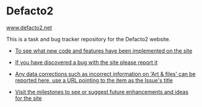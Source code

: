 Defacto2
==================
www.defacto2.net

This is a task and bug tracker repository for the Defacto2 website.

* [To see what new code and features have been implemented on the site](https://github.com/Defacto2/defacto2-website/releases)

* [If you have discovered a bug with the site please report it](https://github.com/Defacto2/defacto2-website/issues/new)

* [Any data corrections such as incorrect information on 'Art & files' can be reported here, use a URL pointing to the item as the Issue's title](https://github.com/Defacto2/defacto2-website/issues?milestone=4&state=open)

* [Visit the milestones to see or suggest future enhancements and ideas for the site](https://github.com/Defacto2/defacto2-website/milestones)

